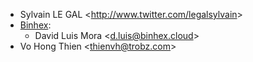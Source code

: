 - Sylvain LE GAL \<<http://www.twitter.com/legalsylvain>\>
- [Binhex](https://binhex.cloud//com):
  - David Luis Mora \<<d.luis@binhex.cloud>\>
- Vo Hong Thien \<<thienvh@trobz.com>\>
